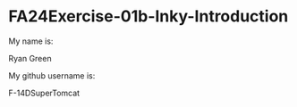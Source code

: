 # FA24Exercise-01b-Inky-Introduction

My name is:

Ryan Green

My github username is:

F-14DSuperTomcat

